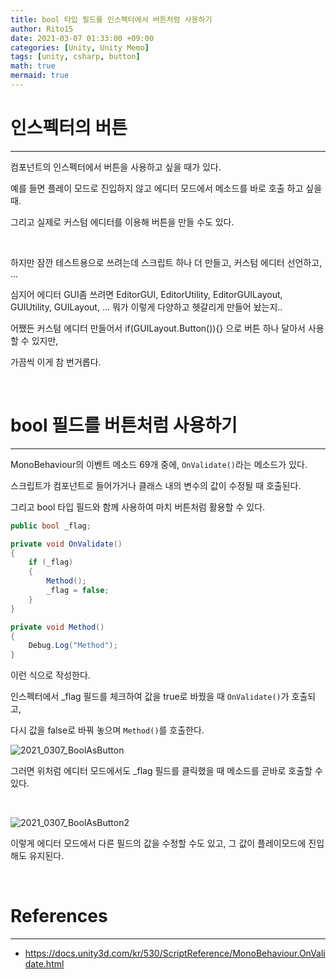```yaml
---
title: bool 타입 필드를 인스펙터에서 버튼처럼 사용하기
author: Rito15
date: 2021-03-07 01:33:00 +09:00
categories: [Unity, Unity Memo]
tags: [unity, csharp, button]
math: true
mermaid: true
---
```


# 인스펙터의 버튼
---

컴포넌트의 인스펙터에서 버튼을 사용하고 싶을 때가 있다.

예를 들면 플레이 모드로 진입하지 않고 에디터 모드에서 메소드를 바로 호출 하고 싶을 때.

그리고 실제로 커스텀 에디터를 이용해 버튼을 만들 수도 있다.

<br>

하지만 잠깐 테스트용으로 쓰려는데 스크립트 하나 더 만들고, 커스텀 에디터 선언하고, ...

심지어 에디터 GUI좀 쓰려면 EditorGUI, EditorUtility, EditorGUILayout, GUIUtility, GUILayout, ... 뭐가 이렇게 다양하고 헷갈리게 만들어 놨는지..

어쨌든 커스텀 에디터 만들어서 if(GUILayout.Button()){} 으로 버튼 하나 달아서 사용할 수 있지만,

가끔씩 이게 참 번거롭다.

<br>

# bool 필드를 버튼처럼 사용하기
---

MonoBehaviour의 이벤트 메소드 69개 중에, `OnValidate()`라는 메소드가 있다.

스크립트가 컴포넌트로 들어가거나 클래스 내의 변수의 값이 수정될 때 호출된다.

그리고 bool 타입 필드와 함께 사용하여 마치 버튼처럼 활용할 수 있다.

```cs
public bool _flag;

private void OnValidate()
{
    if (_flag)
    {
        Method();
        _flag = false;
    }
}

private void Method()
{
    Debug.Log("Method");
}
```

이런 식으로 작성한다.

인스펙터에서 _flag 필드를 체크하여 값을 true로 바꿨을 때 `OnValidate()`가 호출되고,

다시 값을 false로 바꿔 놓으며 `Method()`를 호출한다.

![2021_0307_BoolAsButton](https://user-images.githubusercontent.com/42164422/110214320-627f7f00-7ee7-11eb-838c-305c440a6ac7.gif)

그러면 위처럼 에디터 모드에서도 _flag 필드를 클릭했을 때 메소드를 곧바로 호출할 수 있다.

<br>

![2021_0307_BoolAsButton2](https://user-images.githubusercontent.com/42164422/110214323-64e1d900-7ee7-11eb-8cc1-ca87cb773053.gif)

이렇게 에디터 모드에서 다른 필드의 값을 수정할 수도 있고, 그 값이 플레이모드에 진입해도 유지된다.

<br>

# References
---
- <https://docs.unity3d.com/kr/530/ScriptReference/MonoBehaviour.OnValidate.html>